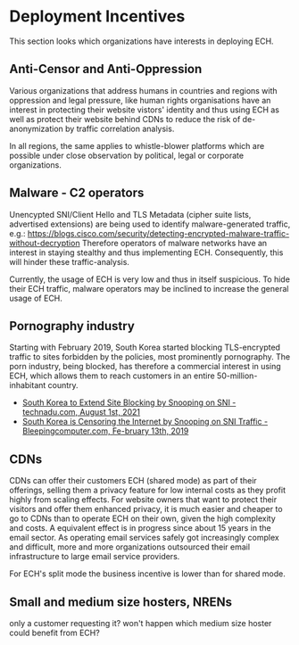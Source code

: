 # Deployment Incentives

This section looks which organizations have interests in deploying ECH.

## Anti-Censor and Anti-Oppression

Various organizations that address humans in countries and regions with oppression and legal pressure, like human rights organisations have an interest in protecting their website vistors' identity and thus using ECH as well as protect their website behind CDNs to reduce the risk of de-anonymization by traffic correlation analysis.

In all regions, the same applies to whistle-blower platforms which are possible under close observation by political, legal or corporate organizations.
## Malware - C2 operators

Unencypted SNI/Client Hello and TLS Metadata (cipher suite lists, advertised extensions) are being used to identify malware-generated traffic, e.g.: <https://blogs.cisco.com/security/detecting-encrypted-malware-traffic-without-decryption>
Therefore operators of malware networks have an interest in staying stealthy and thus implementing ECH. Consequently, this will hinder these traffic-analysis.

Currently, the usage of ECH is very low and thus in itself suspicious. To hide their ECH traffic, malware operators may be inclined to increase the general usage of ECH.

## Pornography industry

 Starting with February 2019, South Korea started blocking TLS-encrypted traffic to sites forbidden by the policies, most prominently pornography.
The porn industry, being blocked, has therefore a commercial interest in using ECH, which allows them to reach customers in an entire 50-million-inhabitant country.

- [South Korea to Extend Site Blocking by Snooping on SNI - technadu.com, August 1st, 2021](https://www.technadu.com/south-korea-extend-site-blocking-snooping-sni/58125/)
- [South Korea is Censoring the Internet by Snooping on SNI Traffic - Bleepingcomputer.com, Fe-bruary 13th, 2019](https://www.bleepingcomputer.com/news/security/south-korea-is-censoring-the-internet-by-snooping-on-sni-traffic/)

## CDNs

CDNs can offer their customers ECH (shared mode) as part of their offerings, selling them a privacy feature for low internal costs as they profit highly from scaling effects.
For website owners that want to protect their visitors and offer them enhanced privacy, it is much easier and cheaper to go to CDNs than to operate ECH on their own, given the high complexity and costs. A equivalent effect is in progress since about 15 years in the email sector. As operating email services safely got increasingly complex and difficult, more and more organizations outsourced their email infrastructure to large email service providers.

For ECH's split mode the business incentive is lower than for shared mode.

## Small and medium size hosters, NRENs

only a customer requesting it? won't happen
which medium size hoster could benefit from ECH?
